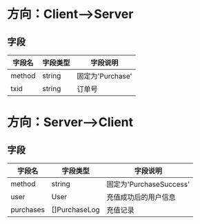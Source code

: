 # 方向：Client-->Server
## 字段
| 字段名 | 字段类型 | 字段说明 |
|-------|-------|-------|
| method  | string  | 固定为'Purchase'  |
| txid  | string  | 订单号  |

# 方向：Server-->Client
## 字段
| 字段名 | 字段类型 | 字段说明 |
|-------|-------|-------|
| method  | string  | 固定为'PurchaseSuccess'  |
| user  | User  | 充值成功后的用户信息  |
| purchases | []PurchaseLog  | 充值记录  |
